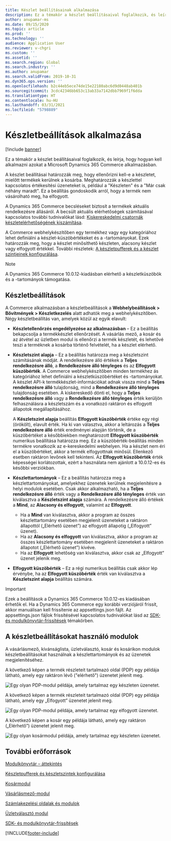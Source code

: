 ```yaml
---
title: Készlet beállításainak alkalmazása
description: Ez a témakör a készlet beállításaival foglalkozik, és leírja, hogy hogyan kell alkalmazni azokat a Microsoft Dynamics 365 Commerce alkalmazásban.
author: anupamar-ms
ms.date: 09/15/2020
ms.topic: article
ms.prod: ''
ms.technology: ''
audience: Application User
ms.reviewer: v-chgri
ms.custom: ''
ms.assetid: ''
ms.search.region: Global
ms.search.industry: ''
ms.author: anupamar
ms.search.validFrom: 2019-10-31
ms.dyn365.ops.version: ''
ms.openlocfilehash: b2c44eb5ece74de15e22180abc6d9d0448ab401b
ms.sourcegitcommit: 3cdc42346bb653c13ab33a7142dbb7969f1f6dda
ms.translationtype: HT
ms.contentlocale: hu-HU
ms.lasthandoff: 03/31/2021
ms.locfileid: "5798889"
---
```

# <a name="apply-inventory-settings"></a>Készletbeállítások alkalmazása

[!include [banner](includes/banner.md)]

Ez a témakör a készlet beállításaival foglalkozik, és leírja, hogy hogyan kell alkalmazni azokat a Microsoft Dynamics 365 Commerce alkalmazásban.

A készlet beállításai határozzák meg, hogy ellenőrizni kell-e a készletet, mielőtt termékek kerülnek a kosárba. Meghatározzák a készlettel kapcsolatos értékesítési üzeneteket is, például a "Készleten" és a "Már csak néhány maradt". Ez a beállítás gondoskodik arról, hogy a termék nem vásárolható meg, ha elfogyott.

A Dynamics 365 Commerce becsléseket biztosít a termékek aktuális rendelkezésre állásáról. A becsült aktuális elérhetőségek számításával kapcsolatos további tudnivalókat lásd: [Kiskereskedelmi csatornák készletelérhetőségének kiszámítása](calculated-inventory-retail-channels.md).

A Commerce webhelykészítőben egy termékhez vagy egy kategóriához lehet definiálni a készlet-küszöbértékeket és a -tartományokat. Ezek határozzák meg, hogy a készlet minősíthető készleten, alacsony készlet vagy elfogyott értékkel. További részletek: [A készletpufferek és a készlet szintjeinek konfigurálása](inventory-buffers-levels.md).

> [!NOTE]
> A Dynamics 365 Commerce 10.0.12-kiadásban elérhető a készletküszöbök és a -tartományok támogatása.

## <a name="inventory-settings"></a>Készletbeállítások

A Commerce alkalmazásban a készletbeállítások a **Webhelybeállítások \> Bővítmények \> Készletkezelés** alatt adhatók meg a webhelykészítőben. Négy készletbeállítás van, amelyek közül az egyik elavult:

- **Készletellenőrzés engedélyezése az alkalmazásban** – Ez a beállítás bekapcsolja a termékkészlet ellenőrzését. A vásárlás mező, a kosár és az átvétel az üzletben modul is ellenőrzi a termék készletét, és lehetővé teszi a terméknek a kosárba történő felvételét, ha a készlet elérhető.
- **Készletszint alapja** – Ez a beállítás határozza meg a készletszint számításának módját. A rendelkezésre álló értékek a **Teljes rendelkezésre álló**, a **Rendelkezésre álló tényleges** és az **Elfogyott küszöbérték**. A Commerce webhelykészítőben minden termékhez ás kategóriához lehet definiálni a készletküszöbértéket és -tartományokat. A készlet API-k termékkészlet-információkat adnak vissza mind a **Teljes rendelkezésre álló** tulajdonság, mind a **Rendelkezésre álló tényleges** tulajdonság esetében. A kiskereskedő dönti el, hogy a **Teljes rendelkezésre álló** vagy a **Rendelkezésre álló tényleges** érték kerüljön felhasználásra a készletszám és a vonatkozó raktáron és elfogyott állapotok megállapításához.

    A **Készletszint alapja** beállítás **Elfogyott küszöbérték** értéke egy régi (örökölt), elavult érték. Ha ki van választva, akkor a leltározás a **Teljes rendelkezésre álló** érték eredményei alapján történik, de a küszöbértéket a későbbiekben meghatározott **Elfogyott küszöbérték** numerikus beállítása határozza meg. Ez a küszöbérték-beállítás minden termékre vonatkozik az e-kereskedelmi webhelyen. Ha a készlet nem éri el a küszöbértéket, akkor a termék elfogyottnak minősül. Ellenkező esetben raktáron levőnek kell tekinteni. Az **Elfogyott küszöbérték** érték képességei korlátozottak, ezért a használata nem ajánlott a 10.0.12-es és későbbi verziókban.

- **Készlettartományok** – Ez a beállítás határozza meg a készlettartományokat, amelyekhez üzenetek kerülnek megjelenítésre a helyi modulok esetében. Csak akkor alkalmazható, ha a **Teljes rendelkezésre álló** érték vagy a **Rendelkezésre álló tényleges** érték van kiválasztva a **Készletszint alapja** számára. A rendelkezésre álló értékek a **Mind**, az **Alacsony és elfogyott**, valamint az **Elfogyott**.

    - Ha a **Mind** van kiválasztva, akkor a program az összes készlettartomány esetében megjelenít üzeneteket a raktáron állapottól („Elérhető üzenet”) az elfogyott állapotig („Elfogyott” üzenet).
    - Ha az **Alacsony és elfogyott** van kiválasztva, akkor a program az összes készlettartomány esetében megjelenít üzeneteket a raktáron állapotot („Elérhető üzenet”) kivéve.
    - Ha az **Elfogyott** lehetőség van kiválasztva, akkor csak az „Elfogyott” üzenet jelenik meg.

- **Elfogyott küszöbérték** – Ez a régi numerikus beállítás csak akkor lép érvénybe, ha az **Elfogyott küszöbérték** érték van kiválasztva a **Készletszint alapja** beállítás számára.

> [!IMPORTANT] 
> Ezek a beállítások a Dynamics 365 Commerce 10.0.12-es kiadásában érhetők el. Ha a Dynamics 365 Commerce egy korábbi verziójáról frissít, akkor manuálisan kell frissítenie az appsettings.json fájlt. Az appsettings.json fájlok frissítésével kapcsolatos tudnivalókat lásd az [SDK- és modulkönyvtár-frissítések](e-commerce-extensibility/sdk-updates.md#update-the-appsettingsjson-file) témakörben.

## <a name="modules-that-use-inventory-settings"></a>A készletbeállításokat használó modulok

A vásárlásmező, kívánságlista, üzletválasztó, kosár és kosárikon modulok készletbeállításokat használnak a készlettartományok és az üzenetek megjelenítéséhez.

A következő képen a termék részleteit tartalmazó oldal (PDP) egy példája látható, amely egy raktáron lévő ("elérhető") üzenetet jelenít meg.

![Egy olyan PDP-modul példája, amely tartalmaz egy készleten üzenetet.](./media/pdp-InStock.png)

A következő képen a termék részleteit tartalmazó oldal (PDP) egy példája látható, amely egy „Elfogyott” üzenetet jelenít meg.

![Egy olyan PDP-modul példája, amely tartalmaz egy elfogyott üzenetet.](./media/pdp-outofstock.png)

A következő képen a kosár egy példája látható, amely egy raktáron („Elérhető”) üzenetet jelenít meg.

![Egy olyan kosármodul példája, amely tartalmaz egy készleten üzenetet.](./media/cart-instock.png)

## <a name="additional-resources"></a>További erőforrások

[Modulkönyvtár – áttekintés](starter-kit-overview.md)

[Készletpufferek és készletszintek konfigurálása](inventory-buffers-levels.md)

[Kosármodul](add-cart-module.md)

[Vásárlásmező-modul](add-buy-box.md)

[Számlakezelési oldalak és modulok](account-management.md)

[Üzletválasztó modul](store-selector.md)

[SDK- és modulkönyvtár-frissítések](e-commerce-extensibility/sdk-updates.md)


[!INCLUDE[footer-include](../includes/footer-banner.md)]

